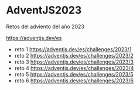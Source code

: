 # AdventJS2023
Retos del adviento del año 2023

https://adventjs.dev/es

- reto 1    https://adventjs.dev/es/challenges/2023/1 
- reto 2    https://adventjs.dev/es/challenges/2023/2 
- reto 3    https://adventjs.dev/es/challenges/2023/3
- reto 4    https://adventjs.dev/es/challenges/2023/4
- reto 5    https://adventjs.dev/es/challenges/2023/5
- reto 6    https://adventjs.dev/es/challenges/2023/6



